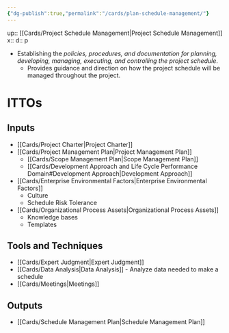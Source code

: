 ```yaml
---
{"dg-publish":true,"permalink":"/cards/plan-schedule-management/"}
---
```


up:: [[Cards/Project Schedule Management\|Project Schedule Management]] 
x:: 
d:: p

- ﻿﻿Establishing the *policies, procedures, and documentation for planning, developing, managing, executing, and controlling the project schedule*.
	- ﻿﻿Provides guidance and direction on how the project schedule will be managed throughout the project.

# ITTOs

## Inputs
- [[Cards/Project Charter\|Project Charter]]
- [[Cards/Project Management Plan\|Project Management Plan]]
	- [[Cards/Scope Management Plan\|Scope Management Plan]]
	- [[Cards/Development Approach and Life Cycle Performance Domain#Development Approach\|Development Approach]]
- [[Cards/Enterprise Environmental Factors\|Enterprise Environmental Factors]]
	- Culture
	- Schedule Risk Tolerance
- [[Cards/Organizational Process Assets\|Organizational Process Assets]]
	- Knowledge bases
	- Templates

## Tools and Techniques
- [[Cards/Expert Judgment\|Expert Judgment]]
- [[Cards/Data Analysis\|Data Analysis]] - Analyze data needed to make a schedule
- [[Cards/Meetings\|Meetings]]

## Outputs
- [[Cards/Schedule Management Plan\|Schedule Management Plan]]

